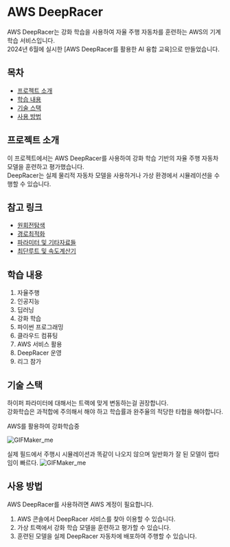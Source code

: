 # AWS DeepRacer

AWS DeepRacer는 강화 학습을 사용하여 자율 주행 자동차를 훈련하는 AWS의 기계 학습 서비스입니다.    
2024년 6월에 실시한 [AWS DeepRacer를 활용한 AI 융합 교육]으로 만들었습니다.

## 목차
- [프로젝트 소개](#프로젝트-소개)
- [학습 내용](#학습-내용)
- [기술 스택](#기술-스택)
- [사용 방법](#사용-방법)

## 프로젝트 소개
이 프로젝트에서는 AWS DeepRacer를 사용하여 강화 학습 기반의 자율 주행 자동차 모델을 훈련하고 평가했습니다.    
DeepRacer는 실제 물리적 자동차 모델을 사용하거나 가상 환경에서 시뮬레이션을 수행할 수 있습니다.

## 참고 링크
* [원회전탐색](https://falktan.medium.com/aws-deepracer-how-to-train-a-model-in-15-minutes-a07ab77fb793)
* [경로최적화](https://github.com/TwoDigits/deepracer/blob/master/reward_function.py)
* [파라미터 및 기타자료들](https://deepracer-school-ko.ai-castle.com/intro.html)
* [최단루트 및 속도계산기](https://colab.research.google.com/drive/1USh9C3sG1cP_A9PWy3Ywy5JWX5x9ZsVt#scrollTo=eroSE4c6nExR)

## 학습 내용
1. 자율주행
2. 인공지능
3. 딥러닝
4. 강화 학습
5. 파이썬 프로그래밍
6. 클라우드 컴퓨팅
7. AWS 서비스 활용
8. DeepRacer 운영
9. 리그 참가

## 기술 스택
하이퍼 파라미터에 대해서는 트랙에 맞게 변동하는걸 권장합니다.    
강화학습은 과적합에 주의해서 해야 하고 학습률과 완주율의 적당한 타협을 해야합니다.

AWS를 활용하여 강화학습중    

![GIFMaker_me](https://github.com/user-attachments/assets/1b8922f5-a94d-4f53-938d-9fb40b338f46)
    
실제 필드에서 주행시 시뮬레이션과 똑같이 나오지 않으며 일반화가 잘 된 모델이 랩타임이 빠르다.
![GIFMaker_me](https://github.com/user-attachments/assets/0394d1d9-06a4-4e5a-b071-57dc9e0bcd18)

## 사용 방법
AWS DeepRacer를 사용하려면 AWS 계정이 필요합니다.

1. AWS 콘솔에서 DeepRacer 서비스를 찾아 이용할 수 있습니다.
2. 가상 트랙에서 강화 학습 모델을 훈련하고 평가할 수 있습니다.
3. 훈련된 모델을 실제 DeepRacer 자동차에 배포하여 주행할 수 있습니다.


